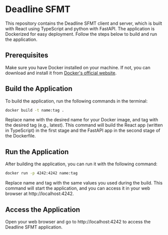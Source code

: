 # Deadline SFMT

This repository contains the Deadline SFMT client and server, which is built with React using TypeScript and python with FastAPI. The application is Dockerized for easy deployment. Follow the steps below to build and run the application.

## Prerequisites

Make sure you have Docker installed on your machine. If not, you can download and install it from [Docker's official website](https://docs.docker.com/get-docker/).

## Build the Application

To build the application, run the following commands in the terminal:

```bash
docker build -t name:tag .
```

Replace name with the desired name for your Docker image, and tag with the desired tag (e.g., latest).
This command will build the React app (written in TypeScript) in the first stage and the FastAPI app in the second stage of the Dockerfile.

## Run the Application

After building the application, you can run it with the following command:

```bash
docker run -p 4242:4242 name:tag
```

Replace name and tag with the same values you used during the build.
This command will start the application, and you can access it in your web browser at http://localhost:4242.

## Access the Application

Open your web browser and go to http://localhost:4242 to access the Deadline SFMT application.
